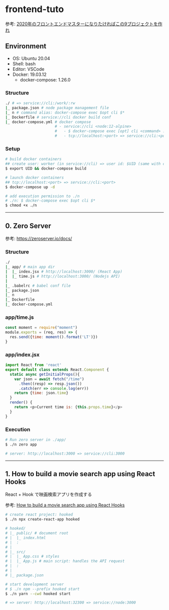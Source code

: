 # frontend-tuto

参考: [2020年のフロントエンドマスターになりたければこの9プロジェクトを作れ](https://qiita.com/rana_kualu/items/915345b8f3f870cfe2aa)

## Environment

- OS: Ubuntu 20.04
- Shell: bash
- Editor: VSCode
- Docker: 19.03.12
    - docker-compose: 1.26.0

### Structure
```bash
./ # => service://cli:/work/:rw
|_ package.json # node package management file
|_ n # command alias: docker-compose exec $opt cli $*
|_ Dockerfile # service://cli docker build conf
|_ docker-compose.yml # docker compose
                      # - service://cli <node:12-alpine>
                      #   - $ docker-compose exec [opt] cli <command> ...
                      #   - tcp://localhost:<port> => service://cli:<port>
```

### Setup
```bash
# build docker containers
## create user: worker (in service://cli) => user id: $UID (same with current working user)
$ export UID && docker-compose build

# launch docker containers
## tcp://localhost:<port> => service://cli:<port>
$ docker-compose up -d

# add execution permission to ./n
# ./n: $ docker-compose exec $opt cli $*
$ chmod +x ./n
```

***

## 0. Zero Server

参考: https://zeroserver.io/docs/

### Structure
```bash
./
|_ app/ # main app dir
|  |_ index.jsx # http://localhost:3000/ (React App)
|  |_ time.js # http://localhost:3000/ (Nodejs API)
|
|_ .babelrc # babel conf file
|_ package.json
|_ n
|_ Dockerfile
|_ docker-compose.yml
```

### app/time.js
```javascript
const moment = require("moment")
module.exports = (req, res) => {
  res.send({time: moment().format('LT')})
}
```

### app/index.jsx
```javascript
import React from 'react'
export default class extends React.Component {
  static async getInitialProps(){
    var json = await fetch("/time")
      .then((resp) => resp.json())
      .catch(err => console.log(err))
    return {time: json.time}
  }
  render() {
    return <p>Current time is: {this.props.time}</p>
  }
}
```

### Execution
```bash
# Run zero server in ./app/
$ ./n zero app

# server: http://localhost:3000 => service://cli:3000
```

***

## 1. How to build a movie search app using React Hooks

React + Hook で映画検索アプリを作成する

参考: [How to build a movie search app using React Hooks](https://www.freecodecamp.org/news/how-to-build-a-movie-search-app-using-react-hooks-24eb72ddfaf7/)

```bash
# create react project: hooked
$ ./n npx create-react-app hooked

# hooked/
# |_ public/ # document root
# |  |_ index.html
# |  :
# |
# |_ src/
# |  |_ App.css # styles
# |  |_ App.js # main script: handles the API request
# |  :
# |
# |_ package.json

# start development server
# $ ./n npm --prefix hooked start
$ ./n yarn --cwd hooked start

# => server: http://localhost:32300 => service://node:3000
```
